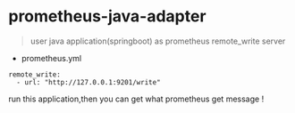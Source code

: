 # prometheus-java-adapter

> user java application(springboot) as prometheus remote_write server


- prometheus.yml
```$xslt
remote_write: 
  - url: "http://127.0.0.1:9201/write"
``` 

run this application,then you can get what prometheus get message !
